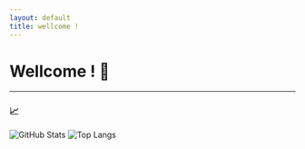 ```yaml
---
layout: default
title: wellcome !
---
```


# Wellcome ! 👋

---

### 📈 

![GitHub Stats](https://github-readme-stats.vercel.app/api?username=555-F-a-r-id-555&show_icons=true&theme=radical)
![Top Langs](https://github-readme-stats.vercel.app/api/top-langs/?username=555-F-a-r-id-555&layout=compact&theme=radical)